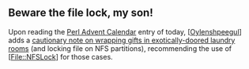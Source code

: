
## Beware the file lock, my son!

Upon reading the [Perl Advent Calendar][advent] entry of today, [[Oylenshpeegul]] 
adds a [cautionary note on wrapping gifts in exotically-doored laundry
rooms][lock_nfs] (and locking file on NFS partitions), recommending
the use of [[File::NFSLock]] for those cases.

[advent]: http://perladvent.org/
[Oylenshpeegul]: http://oylenshpeegul.typepad.com/blog/
[lock_nfs]: http://oylenshpeegul.typepad.com/blog/2012/12/beware-the-file-lock-my-son.html
[File::NFSLock]: https://metacpan.org/module/File::NFSLock


